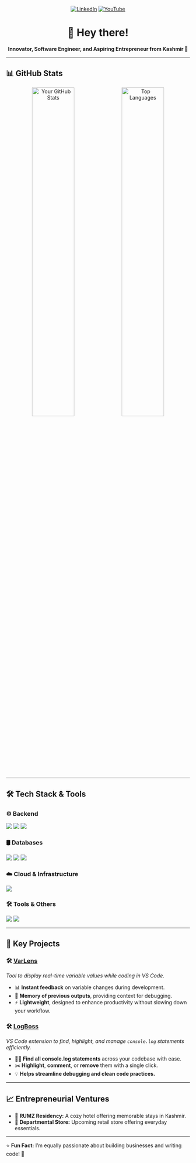 <div align="center">

[![LinkedIn](https://img.shields.io/badge/LinkedIn-0077B5?style=for-the-badge&logo=linkedin&logoColor=white)]([https://linkedin.com/in/Ubaid-Manzoor](https://www.linkedin.com/in/ubaidmanzoor/))
[![YouTube](https://img.shields.io/badge/YouTube-FF0000?style=for-the-badge&logo=youtube&logoColor=white)]([https://youtube.com/yourchannel](https://www.youtube.com/@ubaid_manzoor))


# 👋 **Hey there!**  
**Innovator, Software Engineer, and Aspiring Entrepreneur from Kashmir 🕌**

</div>

---

## 📊 **GitHub Stats**  

<div align="center">
  <img src="https://github-readme-stats.vercel.app/api?username=Ubaid-Manzoor&show_icons=true&theme=radical" alt="Your GitHub Stats" width="48%" />
  <img src="https://github-readme-stats.vercel.app/api/top-langs/?username=Ubaid-Manzoor&layout=compact&theme=radical" alt="Top Languages" width="48%" />
</div>

---

## 🛠️ **Tech Stack & Tools**  

### ⚙️ **Backend**  
<p align="left">
  <img src="https://img.shields.io/badge/Node.js-16-green?style=flat&logo=node.js" />
  <img src="https://img.shields.io/badge/Python-3.x-blue?style=flat&logo=python" />
  <img src="https://img.shields.io/badge/Flask-Microservice-lightgrey?style=flat&logo=flask" />
</p>


### 🛢️ **Databases**  
<p align="left">
  <img src="https://img.shields.io/badge/PostgreSQL-Relational-blue?style=flat&logo=postgresql" />
  <img src="https://img.shields.io/badge/MySQL-Relational-blue?style=flat&logo=mysql" />
  <img src="https://img.shields.io/badge/MongoDB-NoSQL-green?style=flat&logo=mongodb" />
</p>

### ☁️ **Cloud & Infrastructure**  
<p align="left">
  <img src="https://img.shields.io/badge/AWS-Lambda-orange?style=flat&logo=amazon-aws" />
</p>

### 🛠️ **Tools & Others**  
<p align="left">
  <img src="https://img.shields.io/badge/Docker-Containerization-blue?style=flat&logo=docker" />
  <img src="https://img.shields.io/badge/VS%20Code-Editor-blue?style=flat&logo=visual-studio-code" />
</p>

---

## 📝 **Key Projects**  

### 🛠️ **[VarLens](https://github.com/Ubaid-Manzoor/VarLens)**  
*Tool to display real-time variable values while coding in VS Code.*  
- 📊 **Instant feedback** on variable changes during development.  
- 🔄 **Memory of previous outputs**, providing context for debugging.  
- ⚡ **Lightweight**, designed to enhance productivity without slowing down your workflow.  

### 🛠️ **[LogBoss](https://github.com/Ubaid-Manzoor/LogBoss)**  
*VS Code extension to find, highlight, and manage `console.log` statements efficiently.*  
- 🕵️‍♂️ **Find all console.log statements** across your codebase with ease.  
- ✂️ **Highlight**, **comment**, or **remove** them with a single click.  
- 💡 **Helps streamline debugging and clean code practices.**  

---


## 📈 **Entrepreneurial Ventures**  

- 🏨 **RUMZ Residency:** A cozy hotel offering memorable stays in Kashmir.  
- 🏬 **Departmental Store:** Upcoming retail store offering everyday essentials.  

---

⭐ **Fun Fact:** I’m equally passionate about building businesses and writing code! 🚀  
